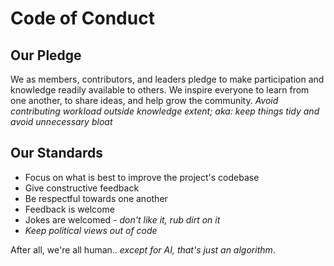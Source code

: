 # Code of Conduct

## Our Pledge

We as members, contributors, and leaders pledge to make participation and knowledge readily available to others. We inspire everyone to learn from one another, to share ideas, and help grow the community. _Avoid contributing workload outside knowledge extent; aka: keep things tidy and avoid unnecessary bloat_

## Our Standards

* Focus on what is best to improve the project's codebase
* Give constructive feedback
* Be respectful towards one another
* Feedback is welcome
* Jokes are welcomed - _don't like it, rub dirt on it_
* _Keep political views out of code_

After all, we're all human.. _except for AI, that's just an algorithm_.
